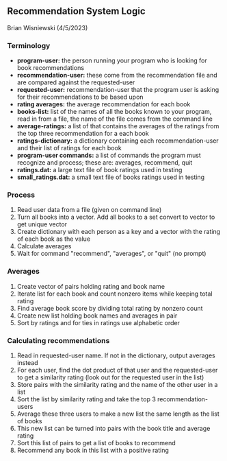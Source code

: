 ## Recommendation System Logic
Brian Wisniewski (4/5/2023)

### Terminology
- **program-user:** the person running your program who is looking for book recommendations
- **recommendation-user:** these come from the recommendation file and are compared against the requested-user
- **requested-user:** recommendation-user that the program user is asking for their recommendations to be based upon
- **rating averages:** the average recommendation for each book
- **books-list:** list of the names of all the books known to your program, read in from a file, the name of the file comes from the command line
- **average-ratings:** a list of that contains the averages of the ratings from the top three recommendation for a each book
- **ratings-dictionary:** a dictionary containing each recommendation-user and their list of ratings for each book
- **program-user commands:** a list of commands the program must recognize and process; these are: averages, recommend, quit
- **ratings.dat:** a large text file of book ratings used in testing
- **small_ratings.dat:** a small text file of books ratings used in testing

### Process
1. Read user data from a file (given on command line)
2. Turn all books into a vector. Add all books to a set convert to vector to get unique vector
3. Create dictionary with each person as a key and a vector with the rating of each book as the value
4. Calculate averages
5. Wait for command "recommend", "averages", or "quit" (no prompt)

### Averages
1. Create vector of pairs holding rating and book name
2. Iterate list for each book and count nonzero items while keeping total rating
3. Find average book score by dividing total rating by nonzero count
4. Create new list holding book names and averages in pair
5. Sort by ratings and for ties in ratings use alphabetic order

### Calculating recommendations
1. Read in requested-user name. If not in the dictionary, output averages instead
2. For each user, find the dot product of that user and the requested-user to get a similarity rating
    (look out for the requested user in the list)
3. Store pairs with the similarity rating and the name of the other user in a list
4. Sort the list by similarity rating and take the top 3 recommendation-users
5. Average these three users to make a new list the same length as the list of books
6. This new list can be turned into pairs with the book title and average rating
7. Sort this list of pairs to get a list of books to recommend
8. Recommend any book in this list with a positive rating